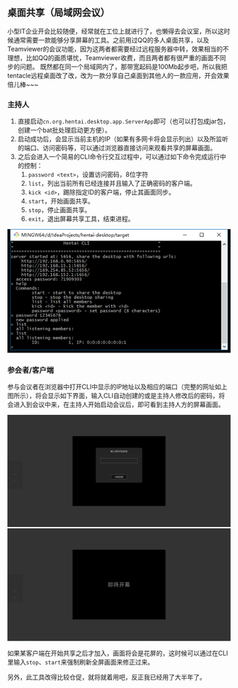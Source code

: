 ## 桌面共享（局域网会议）
小型IT企业开会比较随便，经常就在工位上就进行了，也懒得去会议室，所以这时候通常需要一款能够分享屏幕的工具。之前用过QQ的多人桌面共享，以及Teamviewer的会议功能，因为这两者都需要经过远程服务器中转，效果相当的不理想，比如QQ的画质堪忧，Teamviewer收费，而且两者都有很严重的画面不同步的问题。
既然都在同一个局域网内了，那带宽起码是100Mb起步吧，所以我把tentacle远程桌面改了改，改为一款分享自己桌面到其他人的一款应用，开会效果倍儿棒~~~

### 主持人
1. 直接启动`cn.org.hentai.desktop.app.ServerApp`即可（也可以打包成jar包，创建一个bat批处理启动更方便）。
2. 启动成功后，会显示当前主机的IP（如果有多网卡将会显示列出）以及所监听的端口、访问密码等，可以通过浏览器直接访问来观看共享的屏幕画面。
3. 之后会进入一个简易的CLI命令行交互过程中，可以通过如下命令完成运行中的控制：
	1. `password <text>`，设置访问密码，8位字符
	2. `list`，列出当前所有已经连接并且输入了正确密码的客户端。
	3. `kick <id>`，踢除指定ID的客户端，停止其画面同步。
	4. `start`，开始画面共享。
	5. `stop`，停止画面共享。
	6. `exit`，退出屏幕共享工具，结束进程。

<img src="doc/cli.png" />

### 参会者/客户端
参与会议者在浏览器中打开CLI中显示的IP地址以及相应的端口（完整的网址如上图所示），将会显示如下界面，输入CLI自动创建的或是主持人修改后的密码，将会进入到会议中来，在主持人开始启动会议后，即可看到主持人方的屏幕画面。

<img src="doc/step1.png" />
<img src="doc/step2.png" />

如果某客户端在开始共享之后才加入，画面将会是花屏的，这时候可以通过在CLI里输入`stop`、`start`来强制刷新全屏画面来修正过来。

另外，此工具改得比较仓促，就将就着用吧，反正我已经用了大半年了。